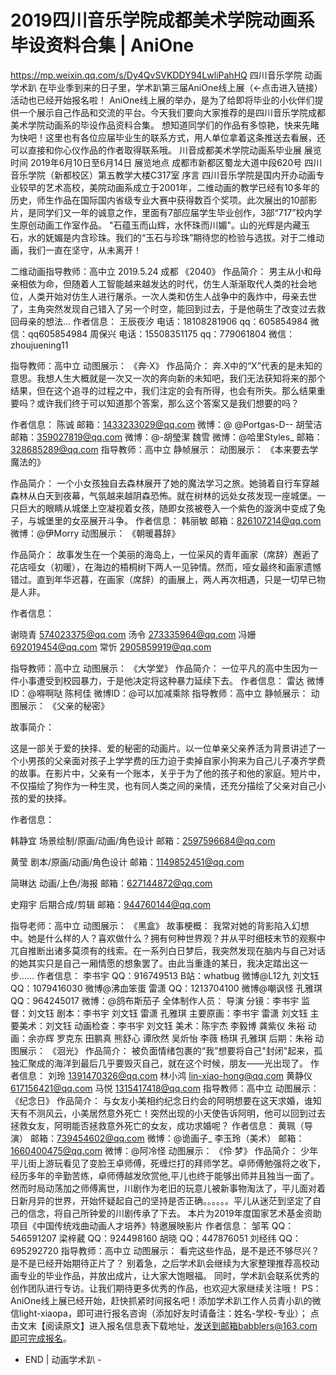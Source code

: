 
# 2019四川音乐学院成都美术学院动画系毕设资料合集 | AniOne
https://mp.weixin.qq.com/s/Dy4QvSVKDDY94LwliPahHQ
四川音乐学院 动画学术趴 
在毕业季到来的日子里，学术趴第三届AniOne线上展（←点击进入链接）活动也已经开始报名啦！
AniOne线上展的举办，是为了给即将毕业的小伙伴们提供一个展示自己作品和交流的平台。今天我们要向大家推荐的是四川音乐学院成都美术学院动画系的毕设作品资料合集。
想知道同学们的作品有多惊艳，快来先睹为快吧！这里也有各位应届毕业生的联系方式，用人单位拿着这条推送去看展，还可以直接和你心仪作品的作者取得联系哦。
川音成都美术学院动画系毕业展
展览时间
2019年6月10日至6月14日
展览地点
成都市新都区蜀龙大道中段620号
四川音乐学院（新都校区）第五教学大楼C317室
序言
四川音乐学院是国内开办动画专业较早的艺术高校，美院动画系成立于2001年，二维动画的教学已经有10多年的历史，师生作品在国际国内省级专业大赛中获得数百个奖项。此次展出的10部影片，是同学们又一年的诚意之作，里面有7部应届学生毕业创作，3部“717”校内学生原创动画工作室作品。
"石蕴玉而山辉，水怀珠而川媚"。山的光辉是内藏玉石，水的妩媚是内含珍珠。我们的“玉石与珍珠”期待您的检验与选拔。对于二维动画，我们一直在坚守，从未离开！
       
二维动画指导教师：高中立
2019.5.24 成都
《2040》
作品简介：
男主从小和母亲相依为命，但随着人工智能越来越发达的时代，仿生人渐渐取代人类的社会地位，人类开始对仿生人进行屠杀。一次人类和仿生人战争中的轰炸中，母亲去世了，主角突然发现自己错入了另一个时空，能回到过去，于是他萌生了改变过去救回母亲的想法...
作者信息：
王辰夜汐
电话：18108281906
qq：605854984
微信：qq605854984
周保兴
电话：15508351175
qq：779061804
微信：zhoujuening11
 
指导教师：高中立
动图展示：
《奔·X》
作品简介：
奔.X中的“X”代表的是未知的意思。我想人生大概就是一次又一次的奔向新的未知吧，我们无法获知将来的那个结果，但在这个追寻的过程之中，我们注定的会有所得，也会有所失。那么结果重要吗？或许我们终于可以知道那个答案，那么这个答案又是我们想要的吗？
 
作者信息：
陈诚
邮箱：1433233029@qq.com
微博：@ @Portgas-D--
胡莹洁
邮箱：359027819@qq.com
微博：@-胡瑩潔
魏雪
微博：@哈里Styles_
邮箱：328685289@qq.com
指导教师：高中立
静帧展示：
动图展示：
《本来要去学魔法的》
 
作品简介：
一个小女孩独自去森林展开了她的魔法学习之旅。她骑着自行车穿越森林从白天到夜幕，气氛越来越阴森恐怖。就在树林的远处女孩发现一座城堡。一只巨大的眼睛从城堡上空凝视着女孩，随即女孩被卷入一个紫色的漩涡中变成了兔子，与城堡里的女巫展开斗争。
作者信息：
韩丽敏
邮箱：826107214@qq.com
微博：@伊Morry
动图展示：
《朝暖暮辞》
 
作品简介：
故事发生在一个美丽的海岛上，一位采风的青年画家（席辞）邂逅了花店哑女（初暖），在海边的梧桐树下两人一见钟情。然而，哑女最终和画家遗憾错过。直到年华迟暮，在画家（席辞）的画展上，两人再次相遇，只是一切早已物是人非。
 
作者信息：
             
谢晓青
574023375@qq.com
汤令
273335964@qq.com
冯姗
692019454@qq.com
常忻
2905859919@qq.com
 
指导教师：高中立
动图展示：
《大学堂》
作品简介：
一位平凡的高中生因为一件小事遭受到校园暴力，于是他决定将这种暴力延续下去。
作者信息：
雷达
微博ID：@嘚啊哒
陈柯佳
微博ID：@可以加减乘除
指导教师：高中立
静帧展示：
动图展示：
《父亲的秘密》
 
故事简介：
 
这是一部关于爱的抉择、爱的秘密的动画片。以一位单亲父亲养活为背景讲述了一个小男孩的父亲面对孩子上学学费的压力迫于卖掉自家小狗来为自己儿子凑齐学费的故事。在影片中，父亲有一个账本，关乎于为了他的孩子和他的家庭。短片中，不仅描绘了狗作为一种生灵，也有同人类之间的亲情，还充分描绘了父亲对自己小孩的爱的抉择。
 
作者信息：
 
韩静宜
场景绘制/原画/动画/角色设计
邮箱：2597596684@qq.com
 
黄莹
剧本/原画/动画/角色设计
邮箱：1149852451@qq.com
 
简琳达
动画/上色/海报
邮箱：627144872@qq.com
 
史翔宇
后期合成/剪辑
邮箱：944760144@qq.com
 
指导老师：高中立
动图展示：
《黑盒》
故事梗概：
我常对她的背影陷入幻想中。她是什么样的人？喜欢做什么？拥有何种世界观？并从平时细枝末节的观察中兀自推断出诸多莫须有的线索。在一系列白日梦后，我突然发现在脑内与自己对话的她其实只是自己一厢情愿的想象罢了。由此当重逢的某日，我决定踏出这一步……
作者信息：
李书宇
QQ：916749513
B站：whatbug
微博@L12九
刘文钰
QQ：1079416030
微博@沸血笨蛋
雷潇
QQ：1213704100
微博@嘲讽怪
孔雅琪
QQ：964245017
微博：@鸽布斯茄子
全体制作人员：
导演 分镜：李书宇
监督：刘文钰
剧本：李书宇 刘文钰 雷潇 孔雅琪
主要原画：李书宇 雷潇 刘文钰
主要美术：刘文钰
动画检查：李书宇 刘文钰
美术：陈宇杰 李毅博 龚紫仪 朱裕
动画：余亦辉 罗克东 田鹏真 熊舒心 谭欣然 吴炘怡 李薇 杨琪 孔雅琪
后期：朱裕
动图展示：
  《洄光》
作品简介：
被负面情绪包裹的“我”想要将自己"封闭"起来，孤独汇聚成的海洋到最后几乎要毁灭自己，就在这个时候，朋友——光出现了。
作者信息：
刘玲
1391470326@qq.com
林小鸿
lin-xiao-hong@qq.com
黄静仪
617156421@qq.com
马悦
1315417418@qq.com
指导教师：高中立
动图展示：
《纪念日》
作品简介：
与女友小美相约纪念日约会的阿明想要在这天求婚，谁知天有不测风云，小美居然意外死亡！突然出现的小天使告诉阿明，他可以回到过去拯救女友，阿明能否拯救意外死亡的女友，成功求婚呢？
作者信息：
黄珮（导演）
邮箱：739454602@qq.com
微博：@诡画子_
李玉玲（美术）
邮箱：1660400475@qq.com
微博：@阿冷怪
动图展示：
《伶·梦》
作品简介：
少年平儿街上游玩看见了变脸王卓师傅，死缠烂打的拜师学艺。卓师傅勉强将之收下，经历多年的辛勤苦练，卓师傅越发欣赏他,平儿也终于能够出师并且独当一面了。然而时局动荡加之师傅离世，川剧作为老旧的玩意儿被新事物淘汰了，平儿面对着日新月异的世界，开始怀疑起自己的坚持是否正确。。。。。。平儿从迷茫到坚定了自己的信念，将自己所钟爱的川剧传承了下去。
本片为2019年度国家艺术基金资助项目《中国传统戏曲动画人才培养》特邀展映影片
作者信息：
邹苇
QQ：546591207
梁梓葳
QQ：924498160
胡晓
QQ：447876051
刘经纬
QQ：695292720
指导教师：高中立
动图展示：
看完这些作品，是不是还不够尽兴？是不是已经开始期待正片了？
别着急，之后学术趴会继续为大家整理推荐高校动画专业的毕业作品，并放出成片，让大家大饱眼福。
同时，学术趴会联系优秀的创作团队进行专访。让我们期待更多优秀的作品，也欢迎大家继续关注哦！
PS：AniOne线上展已经开始，赶快抓紧时间报名吧！添加学术趴工作人员青小趴的微信light-xiaopa，即可进行报名咨询（添加好友时请备注：姓名-学校-专业）；
点击文末【阅读原文】进入报名信息表下载地址，发送到邮箱babblers@163.com即可完成报名。
- END | 动画学术趴 -
 
